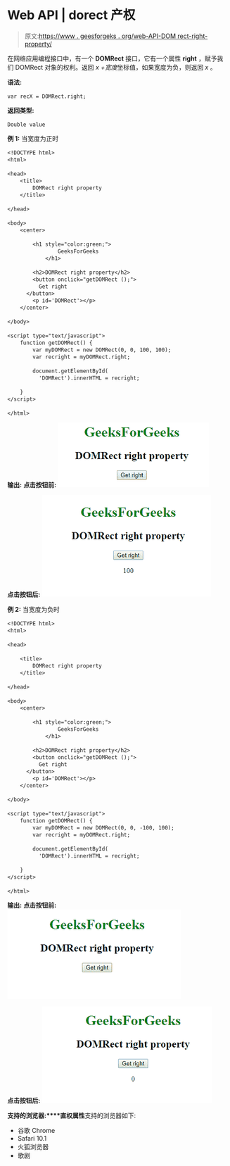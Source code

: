 # Web API | dorect 产权

> 原文:[https://www . geesforgeks . org/web-API-DOM rect-right-property/](https://www.geeksforgeeks.org/web-api-domrect-right-property/)

在网络应用编程接口中，有一个 **DOMRect** 接口，它有一个属性 **right** ，赋予我们 DOMRect 对象的权利。返回 *x +宽度*坐标值，如果宽度为负，则返回 *x* 。

**语法:**

```htmlhtml
var recX = DOMRect.right;
```

**返回类型:**

```htmlhtml
Double value
```

**例 1:** 当宽度为正时

```htmlhtml
<!DOCTYPE html>
<html>

<head>
    <title>
        DOMRect right property
    </title>

</head>

<body>
    <center>

        <h1 style="color:green;"> 
                GeeksForGeeks 
            </h1>

        <h2>DOMRect right property</h2>
        <button onclick="getDOMRect ();">
          Get right
      </button>
        <p id='DOMRect'></p>
    </center>

</body>

<script type="text/javascript">
    function getDOMRect() {
        var myDOMRect = new DOMRect(0, 0, 100, 100);
        var recright = myDOMRect.right;

        document.getElementById(
          'DOMRect').innerHTML = recright;

    }
</script>

</html>
```

**输出:**
**点击按钮前:**
![](img/98cf387ccfb82cd327ec4728926c5d41.png)

**点击按钮后:**
![](img/2bbff1099bc4de5badbbd54488818dc6.png)

**例 2:** 当宽度为负时

```htmlhtml
<!DOCTYPE html>
<html>

<head>

    <title>
        DOMRect right property
    </title>

</head>

<body>
    <center>

        <h1 style="color:green;"> 
                GeeksForGeeks 
            </h1>

        <h2>DOMRect right property</h2>
        <button onclick="getDOMRect ();">
          Get right
      </button>
        <p id='DOMRect'></p>
    </center>

</body>

<script type="text/javascript">
    function getDOMRect() {
        var myDOMRect = new DOMRect(0, 0, -100, 100);
        var recright = myDOMRect.right;

        document.getElementById(
          'DOMRect').innerHTML = recright;

    }
</script>

</html>
```

**输出:**
**点击按钮前:**
![](img/26113fc5189bfb571ec3e55658c66816.png)

**点击按钮后:**
![](img/807df7e162cba2835fa048ce2565e395.png)

**支持的浏览器:****直权属性**支持的浏览器如下:

*   谷歌 Chrome
*   Safari 10.1
*   火狐浏览器
*   歌剧